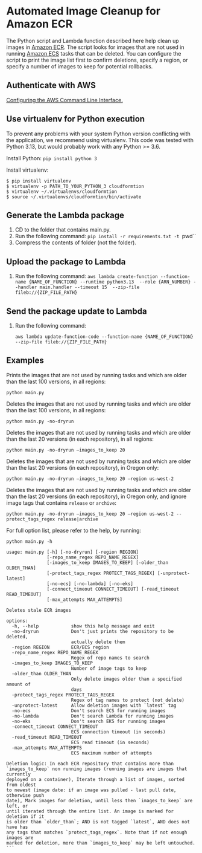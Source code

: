 # Automated Image Cleanup for Amazon ECR
The Python script and Lambda function described here help clean up images in [Amazon ECR](https://aws.amazon.com/ecr). The script looks for images that are not used in running [Amazon ECS](https://aws.amazon.com/ecs) tasks that can be deleted. You can configure the script to print the image list first to confirm deletions, specify a region, or specify a number of images to keep for potential rollbacks.

## Authenticate with AWS
[Configuring the AWS Command Line Interface.](http://docs.aws.amazon.com/cli/latest/userguide/cli-chap-getting-started.html)

## Use virtualenv for Python execution

To prevent any problems with your system Python version conflicting with the application, we recommend using virtualenv.
This code was tested with Python 3.13, but would probably work with any Python >= 3.6.

Install Python:
    `pip install python 3`

Install virtualenv:

    $ pip install virtualenv
    $ virtualenv -p PATH_TO_YOUR_PYTHON_3 cloudformtion
    $ virtualenv ~/.virtualenvs/cloudformtion
    $ source ~/.virtualenvs/cloudformtion/bin/activate
    
## Generate the Lambda package

1. CD to the folder that contains main.py.
1. Run the following command:
`pip install -r requirements.txt -t `pwd``
1. Compress the contents of folder (not the folder).
    
## Upload the package to Lambda

1. Run the following command:
`aws lambda create-function --function-name {NAME_OF_FUNCTION} --runtime python3.13 
--role {ARN_NUMBER} --handler main.handler --timeout 15 
--zip-file fileb://{ZIP_FILE_PATH}`
    
## Send the package update to Lambda

1. Run the following command:
    
    `aws lambda update-function-code --function-name {NAME_OF_FUNCTION} --zip-file fileb://{ZIP_FILE_PATH}`


## Examples
Prints the images that are not used by running tasks and which are older than the last 100 versions, in all regions:

`python main.py`


Deletes the images that are not used by running tasks and which are older than the last 100 versions, in all regions:

`python main.py -no-dryrun`


Deletes the images that are not used by running tasks and which are older than the last 20 versions (in each repository), in all regions:

`python main.py -no-dryrun –images_to_keep 20`


Deletes the images that are not used by running tasks and which are older than the last 20 versions (in each repository), in Oregon only:

`python main.py -no-dryrun –images_to_keep 20 –region us-west-2`


Deletes the images that are not used by running tasks and which are older than the last 20 versions (in each repository), in Oregon only, and ignore image tags that contains `release` or `archive`:

`python main.py -no-dryrun –images_to_keep 20 –region us-west-2 --protect_tags_regex release|archive`


For full option list, please refer to the help, by running:

`python main.py -h`

````
usage: main.py [-h] [-no-dryrun] [-region REGION]
               [-repo_name_regex REPO_NAME_REGEX]
               [-images_to_keep IMAGES_TO_KEEP] [-older_than OLDER_THAN]
               [-protect_tags_regex PROTECT_TAGS_REGEX] [-unprotect-latest]
               [-no-ecs] [-no-lambda] [-no-eks]
               [-connect_timeout CONNECT_TIMEOUT] [-read_timeout READ_TIMEOUT]
               [-max_attempts MAX_ATTEMPTS]

Deletes stale ECR images

options:
  -h, --help            show this help message and exit
  -no-dryrun            Don't just prints the repository to be deleted,
                        actually delete them
  -region REGION        ECR/ECS region
  -repo_name_regex REPO_NAME_REGEX
                        Regex of repo names to search
  -images_to_keep IMAGES_TO_KEEP
                        Number of image tags to keep
  -older_than OLDER_THAN
                        Only delete images older than a specified amount of
                        days
  -protect_tags_regex PROTECT_TAGS_REGEX
                        Regex of tag names to protect (not delete)
  -unprotect-latest     Allow deletion images with `latest` tag
  -no-ecs               Don't search ECS for running images
  -no-lambda            Don't search Lambda for running images
  -no-eks               Don't search EKS for running images
  -connect_timeout CONNECT_TIMEOUT
                        ECS connection timeout (in seconds)
  -read_timeout READ_TIMEOUT
                        ECS read timeout (in seconds)
  -max_attempts MAX_ATTEMPTS
                        ECS maximum number of attempts

Deletion logic: In each ECR repository that contains more than
`images_to_keep` non running images (running images are images that currently
deployed on a container), Iterate through a list of images, sorted from oldest
to newest (image date: if an image was pulled - last pull date, otherwise push
date), Mark images for deletion, until less then `images_to_keep` are left, or
until iterated through the entire list. An image is marked for deletion if it
is older than `older_than`; AND is not tagged `latest`, AND does not have has
any tags that matches `protect_tags_regex`. Note that if not enough images are
marked for deletion, more than `images_to_keep` may be left untouched.
```